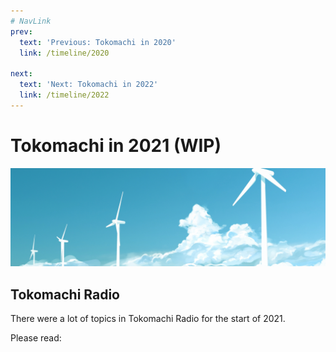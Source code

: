 ```yaml
---
# NavLink
prev:
  text: 'Previous: Tokomachi in 2020'
  link: /timeline/2020

next:
  text: 'Next: Tokomachi in 2022'
  link: /timeline/2022
---
```


# Tokomachi in 2021 (WIP)

![top](./top_03.jpg)

## Tokomachi Radio

There were a lot of topics in Tokomachi Radio for the start of 2021.

Please read: [](/topics/tokomachi_radio_season_01)

